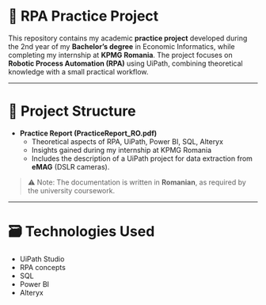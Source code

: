 # 🤖 RPA Practice Project 

This repository contains my academic **practice project** developed during the 2nd year of my **Bachelor’s degree** in Economic Informatics, while completing my internship at **KPMG Romania**. 
The project focuses on **Robotic Process Automation (RPA)** using UiPath, combining theoretical knowledge with a small practical workflow.

---

# 📌 Project Structure  

- **Practice Report (PracticeReport_RO.pdf)**  
  - Theoretical aspects of RPA, UiPath, Power BI, SQL, Alteryx  
  - Insights gained during my internship at KPMG Romania   
  - Includes the description of a UiPath project for data extraction from **eMAG** (DSLR cameras).
 
> ⚠️ Note: The documentation is written in **Romanian**, as required by the university coursework.  

---

# 🗃️ Technologies Used  

- UiPath Studio  
- RPA concepts  
- SQL  
- Power BI  
- Alteryx  
